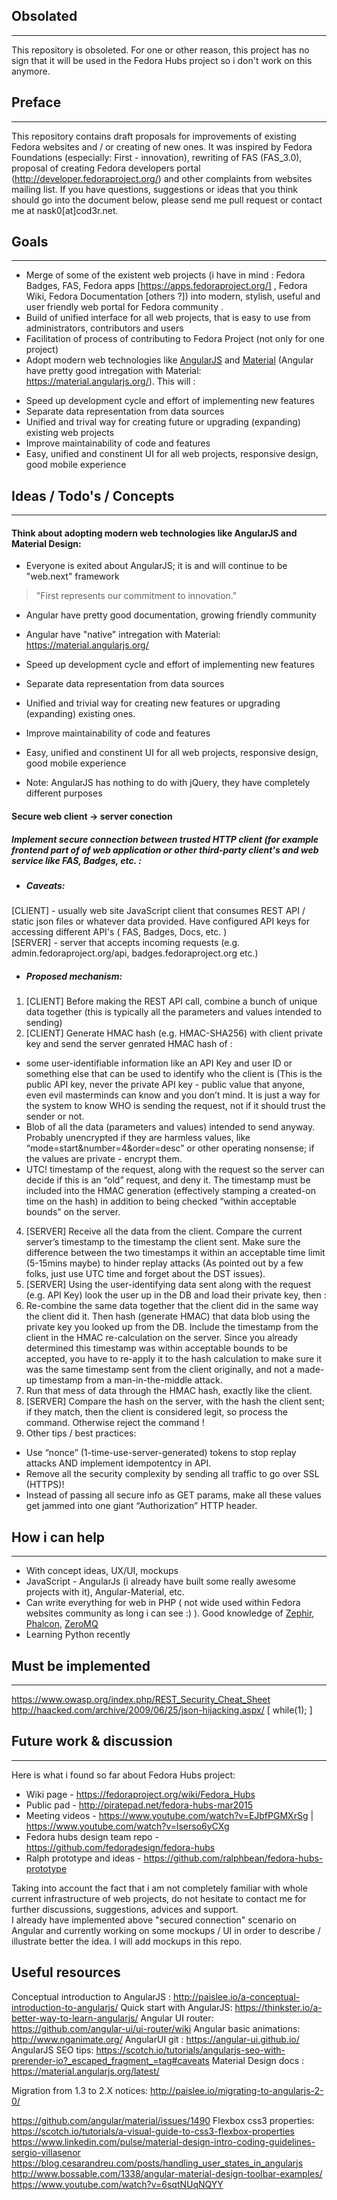 ## Obsolated
---
This repository is obsoleted. For one or other reason, this project has no sign that it will be used in the Fedora Hubs project so i don't work on this anymore.

## Preface
---
This repository contains draft proposals for improvements of existing Fedora websites and / or creating of new ones. It was inspired by Fedora Foundations (especially: First - innovation), rewriting of FAS (FAS_3.0), proposal of creating Fedora developers portal (http://developer.fedoraproject.org/) and other complaints from  websites mailing list.
If you have questions, suggestions or ideas that you think should go into the document below, please send me pull request or contact me at nask0[at]cod3r.net.

## Goals
---
* Merge of some of the existent web projects (i have in mind : Fedora Badges, FAS, Fedora apps [https://apps.fedoraproject.org/] , Fedora Wiki, Fedora Documentation [others ?]) into modern, stylish, useful and user friendly web portal for Fedora community .
* Build of unified interface for all web projects, that is easy to use from administrators, contributors and users
* Facilitation of process of contributing to Fedora Project (not only for one project)
* Adopt modern web technologies like [AngularJS](https://angularjs.org/) and [Material](http://www.google.com/design/spec/) (Angular have pretty good intregation with Material: https://material.angularjs.org/).  This will :
 - Speed up development cycle and effort of implementing new features
 - Separate data representation from data sources
 - Unified and trival way for creating future or upgrading (expanding) existing web projects
 - Improve maintainability of code and features
 - Easy, unified and constinent UI for all web projects, responsive design, good mobile experience

## Ideas / Todo's / Concepts
---

#### Think about adopting modern web technologies like AngularJS and Material Design:

- Everyone is exited about AngularJS; it is and will continue to be "web.next" framework 
>"First represents our commitment to innovation."

- Angular have pretty good documentation, growing friendly community

- Angular have "native" intregation with Material: https://material.angularjs.org/

- Speed up development cycle and effort of implementing new features

- Separate data representation from data sources

- Unified and trivial way for creating new features or upgrading (expanding) existing ones.

- Improve maintainability of code and features

- Easy, unified and constinent UI for all web projects, responsive design, good mobile experience

* Note: AngularJS has nothing to do with jQuery, they have completely different purposes


#### Secure web client -> server conection
##### Implement secure connection between trusted HTTP client (for example frontend part of of web application or other third-party client's and web service like FAS, Badges, etc. : 

* ##### Caveats: 
[CLIENT] - usually web site JavaScript client that consumes REST API / static json files or whatever data provided. Have configured API keys for accessing different API's ( FAS, Badges, Docs, etc. )   
[SERVER] - server that accepts incoming requests (e.g. admin.fedoraproject.org/api, badges.fedoraproject.org etc.)

* #####  Proposed mechanism: 
1. [CLIENT] Before making the REST API call, combine a bunch of unique data together (this is typically all the parameters and values intended to sending)
2. [CLIENT] Generate HMAC hash (e.g. HMAC-SHA256) with client private key and send the server genrated HMAC hash of :
 *  some user-identifiable information like an API Key and user ID or something else that can be used to identify who the client is (This is the public API key, never the private API key - public value that anyone, even evil masterminds can know and you don’t mind. It is just a way for the system to know WHO is sending the request, not if it should trust the sender or not.   
 * Blob of all the data (parameters and values) intended to send anyway. Probably unencrypted if they are harmless values, like “mode=start&number=4&order=desc” or other operating nonsense; if the values are private - encrypt them.
 *  UTC! timestamp of the request, along with the request so the server can decide if this is an “old” request, and deny it. The timestamp must be included into the HMAC generation (effectively stamping a created-on time on the hash) in addition to being checked “within acceptable bounds” on the server.
4. [SERVER] Receive all the data from the client. Compare the current server’s timestamp to the timestamp the client sent. Make sure the difference between the two timestamps it within an acceptable time limit (5-15mins maybe) to hinder replay attacks (As pointed out by a few folks, just use UTC time and forget about the DST issues).
5. [SERVER] Using the user-identifying data sent along with the request (e.g. API Key) look the user up in the DB and load their private key, then :
 1. Re-combine the same data together that the client did in the same way the client did it. Then hash (generate HMAC) that data blob using the private key you looked up from the DB. Include the timestamp from the client in the HMAC re-calculation on the server. Since you already determined this timestamp was within acceptable bounds to be accepted, you have to re-apply it to the hash calculation to make sure it was the same timestamp sent from the client originally, and not a made-up timestamp from a man-in-the-middle attack.
 2. Run that mess of data through the HMAC hash, exactly like the client.
8. [SERVER] Compare the hash on the server, with the hash the client sent; if they match, then the client is considered legit, so process the command. Otherwise reject the command ! 
9. Other tips / best practices:
 * Use “nonce” (1-time-use-server-generated) tokens to stop replay attacks AND implement idempotentcy in API.
 * Remove all the security complexity by sending all traffic to go over SSL (HTTPS)!
 * Instead of passing all secure info as GET params, make all these values get jammed into one giant “Authorization” HTTP header.

## How i can help
---
* With concept ideas, UX/UI, mockups 
* JavaScript - AngularJs (i already have built some really awesome projects with it), Angular-Material, etc.
* Can write everything for web in PHP ( not wide used within Fedora websites community as long i can see :) ). Good knowledge of [Zephir](zephir-lang.com), [Phalcon](http://phalconphp.com/),   [ZeroMQ](http://zeromq.org/)
* Learning Python recently

## Must be implemented
---
https://www.owasp.org/index.php/REST_Security_Cheat_Sheet
http://haacked.com/archive/2009/06/25/json-hijacking.aspx/ [ while(1); ]

## Future work & discussion
---
Here is what i found so far about Fedora Hubs project:
* Wiki page - https://fedoraproject.org/wiki/Fedora_Hubs
* Public pad - http://piratepad.net/fedora-hubs-mar2015
* Meeting videos - https://www.youtube.com/watch?v=EJbfPGMXrSg | https://www.youtube.com/watch?v=lserso6yCXg
* Fedora hubs design team repo - https://github.com/fedoradesign/fedora-hubs
* Ralph prototype and ideas - https://github.com/ralphbean/fedora-hubs-prototype

Taking into account the fact that i am not completely familiar with whole current  infrastructure of web projects, do not hesitate to contact me for further discussions, suggestions, advices and support.   
I already have implemented above "secured connection" scenario on Angular and currently working on some mockups / UI in order to describe / illustrate better the idea. I will add mockups in this repo.

## Useful resources
Conceptual introduction to AngularJS : http://paislee.io/a-conceptual-introduction-to-angularjs/
Quick start with AngularJS: https://thinkster.io/a-better-way-to-learn-angularjs/
Angular UI router: https://github.com/angular-ui/ui-router/wiki
Angular basic animations: http://www.nganimate.org/
AngularUI git : https://angular-ui.github.io/
AngularJS SEO tips: https://scotch.io/tutorials/angularjs-seo-with-prerender-io?_escaped_fragment_=tag#caveats
Material Design docs : https://material.angularjs.org/latest/

Migration from 1.3 to 2.X notices: http://paislee.io/migrating-to-angularjs-2-0/

https://github.com/angular/material/issues/1490
Flexbox css3 properties: https://scotch.io/tutorials/a-visual-guide-to-css3-flexbox-properties
https://www.linkedin.com/pulse/material-design-intro-coding-guidelines-sergio-villasenor
https://blog.cesarandreu.com/posts/handling_user_states_in_angularjs
http://www.bossable.com/1338/angular-material-design-toolbar-examples/
https://www.youtube.com/watch?v=6sqtNUqNQYY
